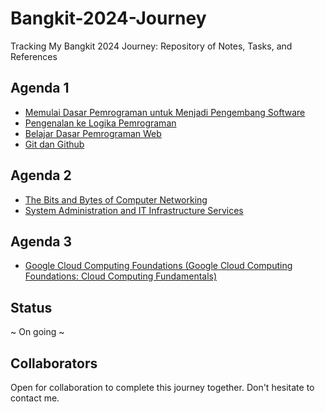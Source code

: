 # Bangkit-2024-Journey

Tracking My Bangkit 2024 Journey: Repository of Notes, Tasks, and References

## Agenda 1

- [Memulai Dasar Pemrograman untuk Menjadi Pengembang Software](./Dicoding/Memulai-Dasar-Pemrograman-untuk-Menjadi-Pengembang-Software.MD)
- [Pengenalan ke Logika Pemrograman](./Dicoding/Pengenalan-ke-Logika-Pemrograman.MD)
- [Belajar Dasar Pemrograman Web](./Dicoding/Belajar-Dasar-Pemrograman-Web.MD)
- [Git dan Github](./Dicoding/Git-dan-Github.MD)

## Agenda 2

- [The Bits and Bytes of Computer Networking](./Coursera/The-Bits-and-Bytes-of-Computer-Networking.MD)
- [System Administration and IT Infrastructure Services](./Coursera/System-Administration-and-IT-Infrastructure-Services.MD)


## Agenda 3
- [Google Cloud Computing Foundations
(Google Cloud Computing Foundations: Cloud Computing Fundamentals)](./GCSB/CC-Foundations/Cloud-Computing)


## Status

~ On going ~

## Collaborators

Open for collaboration to complete this journey together. Don't hesitate to contact me.
